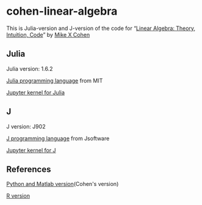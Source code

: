 # cohen-linear-algebra
This is Julia-version and J-version of the code for 
“[Linear Algebra: Theory, Intuition, Code](https://www.amazon.com/Linear-Algebra-Theory-Intuition-Code/dp/9083136604)” by [Mike X Cohen](http://www.mikexcohen.com/)

## Julia
Julia version: 1.6.2

[Julia programming language](https://julialang.org/) from MIT

[Jupyter kernel for Julia](https://github.com/JuliaLang/IJulia.jl)


## J
J version: J902

[J programming language](https://jsoftware.com/) from Jsoftware

[Jupyter kernel for J](https://github.com/martin-saurer/jkernel)


## References
[Python and Matlab version](https://github.com/mikexcohen/LinAlgBook)(Cohen's version)

[R version](https://alexander-pastukhov.github.io/cohen-linear-algebra/)
